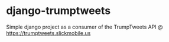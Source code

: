 django-trumptweets
================
Simple django project as a consumer of the TrumpTweets API @ https://trumptweets.slickmobile.us
